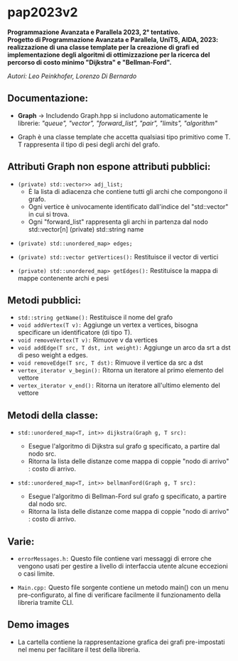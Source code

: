 <h1>pap2023v2</h1>

**Programmazione Avanzata e Parallela 2023, 2° tentativo.<br> Progetto di Programmazione Avanzata e Parallela, UniTS, AIDA, 2023: realizzazione di una classe template per la creazione di grafi ed implementazione degli algoritmi di ottimizzazione per la ricerca del percorso di costo minimo "Dijkstra" e "Bellman-Ford".**

*Autori: Leo Peinkhofer, Lorenzo Di Bernardo*

**<h2>Documentazione:</h2>**<ul> <li>**Graph** -> Includendo Graph.hpp si includono automaticamente le librerie: *"queue", "vector", "forward_list", "pair", "limits", "algorithm"</li>*

<li>Graph è una classe template che accetta qualsiasi tipo primitivo come T. T rappresenta il tipo di pesi degli archi del grafo.</li></ul>

**<h2>Attributi Graph non espone attributi pubblici:</h2>**

<ul><li><code>(private) std::vector<std::forward_list<std::pair<int, T>>> adj_list;</code>
<ul><li>È la lista di adiacenza che contiene tutti gli archi che compongono il grafo.</li> <li>Ogni vertice è univocamente identificato dall'indice del "std::vector" in cui si trova.</li> <li>Ogni "forward_list" rappresenta gli archi in partenza dal nodo std::vector[n] (private) std::string name</li></ul></ul>
  <ul><li><code>(private) std::unordered_map<T, std::unordered_map<T, int>> edges;</code></li></ul>
  <ul><li><code>(private) std::vector getVertices():</code> Restituisce il vector di vertici</li></ul>
  <ul><li><code>(private) std::unordered_map<T, std::unordered_map<T, int>> getEdges():</code> Restituisce la mappa di mappe contenente archi e pesi</li></ul>

**<h2>Metodi pubblici:**</h2>

  <ul><li><code>std::string getName():</code> Restituisce il nome del grafo</li>
    <li><code>void addVertex(T v):</code> Aggiunge un vertex a vertices, bisogna specificare un identificatore (di tipo T).</li>
    <li><code>void removeVertex(T v):</code> Rimuove v da vertices</li>
    <li><code>void addEdge(T src, T dst, int weight):</code> Aggiunge un arco da srt a dst di peso weight a edges.</li>
    <li><code>void removeEdge(T src, T dst):</code> Rimuove il vertice da src a dst</li>
    <li><code>vertex_iterator v_begin():</code> Ritorna un iteratore al primo elemento del vettore</li>
    <li><code>vertex_iterator v_end():</code> Ritorna un iteratore all'ultimo elemento del vettore</li></ul></ul>

**<h2>Metodi della classe:**</h2><ul><li> 
`std::unordered_map<T, int>> dijkstra(Graph g, T src):` 
<ul><li>Esegue l'algoritmo di Dijkstra sul grafo g specificato, a partire dal nodo src.</li> 
<li>Ritorna la lista delle distanze come mappa di coppie "nodo di arrivo" : costo di arrivo.</ul></ul></li><ul><li>
  
  `std::unordered_map<T, int>> bellmanFord(Graph g, T src):`
 
<ul><li>Esegue l'algoritmo di Bellman-Ford sul grafo g specificato, a partire dal nodo src.</li><li>Ritorna la lista delle distanze come mappa di coppie "nodo di arrivo" : costo di arrivo.</li></ul></ul>

**<h2>Varie:</h2>**<ul><li> 
  <code>errorMessages.h:</code> Questo file contiene vari messaggi di errore che vengono usati per gestire a livello di interfaccia utente alcune eccezioni o casi limite.</li>
  <li><code>Main.cpp:</code> Questo file sorgente contiene un metodo main() con un menu pre-configurato, al fine di verificare facilmente il funzionamento della libreria tramite CLI.</li></ul>

**<h2>Demo images**</h2><ul><li> 
  La cartella contiene la rappresentazione grafica dei grafi pre-impostati nel menu per facilitare il test della libreria.</ul></li>
